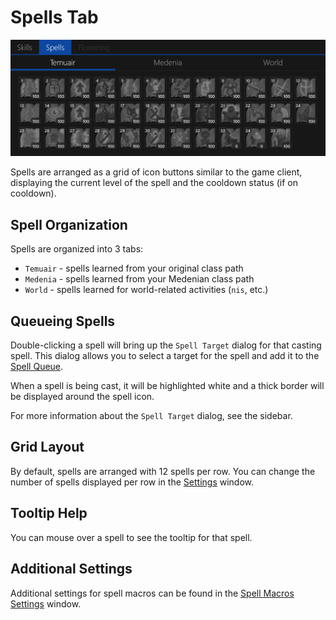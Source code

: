 # Spells Tab

![image](../screenshots/spells-tab.png)

Spells are arranged as a grid of icon buttons similar to the game client, displaying the current level of the spell and the cooldown status (if on cooldown).

## Spell Organization

Spells are organized into 3 tabs:

- `Temuair` - spells learned from your original class path
- `Medenia` - spells learned from your Medenian class path
- `World` - spells learned for world-related activities (`nis`, etc.)

## Queueing Spells

Double-clicking a spell will bring up the `Spell Target` dialog for that casting spell.
This dialog allows you to select a target for the spell and add it to the [Spell Queue](./spell-queue.md).

When a spell is being cast, it will be highlighted white and a thick border will be displayed around the spell icon.

For more information about the `Spell Target` dialog, see the sidebar.

## Grid Layout

By default, spells are arranged with 12 spells per row.
You can change the number of spells displayed per row in the [Settings](../settings.md) window.

## Tooltip Help

You can mouse over a spell to see the tooltip for that spell.

## Additional Settings

Additional settings for spell macros can be found in the [Spell Macros Settings](../settings/spell-macros.md) window.
